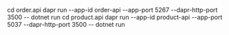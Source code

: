 cd order.api
dapr run --app-id order-api --app-port 5267 --dapr-http-port 3500 -- dotnet run
cd product.api
dapr run --app-id product-api --app-port 5037 --dapr-http-port 3500 -- dotnet run